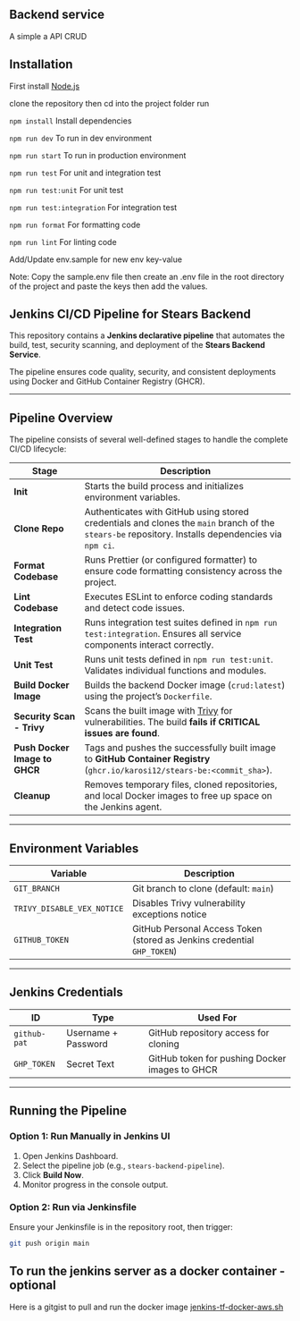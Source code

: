 ## Backend service

A simple a API CRUD

## Installation

First install [Node.js](http://nodejs.org/)

clone the repository then cd into the project folder run

`npm install` Install dependencies

`npm run dev` To run in dev environment

`npm run start` To run in production environment

`npm run test` For unit and integration test

`npm run test:unit` For unit test

`npm run test:integration` For integration test

`npm run format` For formatting code

`npm run lint` For linting code

Add/Update env.sample for new env key-value

Note: Copy the sample.env file then create an .env file in the root directory of the project and paste the keys then add the values.

## Jenkins CI/CD Pipeline for Stears Backend

This repository contains a **Jenkins declarative pipeline** that automates the build, test, security scanning, and deployment of the **Stears Backend Service**.

The pipeline ensures code quality, security, and consistent deployments using Docker and GitHub Container Registry (GHCR).

---

## Pipeline Overview

The pipeline consists of several well-defined stages to handle the complete CI/CD lifecycle:

| Stage | Description |
|--------|-------------|
| **Init** | Starts the build process and initializes environment variables. |
| **Clone Repo** | Authenticates with GitHub using stored credentials and clones the `main` branch of the `stears-be` repository. Installs dependencies via `npm ci`. |
| **Format Codebase** | Runs Prettier (or configured formatter) to ensure code formatting consistency across the project. |
| **Lint Codebase** | Executes ESLint to enforce coding standards and detect code issues. |
| **Integration Test** | Runs integration test suites defined in `npm run test:integration`. Ensures all service components interact correctly. |
| **Unit Test** | Runs unit tests defined in `npm run test:unit`. Validates individual functions and modules. |
| **Build Docker Image** | Builds the backend Docker image (`crud:latest`) using the project’s `Dockerfile`. |
| **Security Scan - Trivy** | Scans the built image with [Trivy](https://github.com/aquasecurity/trivy) for vulnerabilities. The build **fails if CRITICAL issues are found**. |
| **Push Docker Image to GHCR** | Tags and pushes the successfully built image to **GitHub Container Registry** (`ghcr.io/karosi12/stears-be:<commit_sha>`). |
| **Cleanup** | Removes temporary files, cloned repositories, and local Docker images to free up space on the Jenkins agent. |

---

## Environment Variables

| Variable | Description |
|-----------|-------------|
| `GIT_BRANCH` | Git branch to clone (default: `main`) |
| `TRIVY_DISABLE_VEX_NOTICE` | Disables Trivy vulnerability exceptions notice |
| `GITHUB_TOKEN` | GitHub Personal Access Token (stored as Jenkins credential `GHP_TOKEN`) |

---

## Jenkins Credentials

| ID | Type | Used For |
|----|------|-----------|
| `github-pat` | Username + Password | GitHub repository access for cloning |
| `GHP_TOKEN` | Secret Text | GitHub token for pushing Docker images to GHCR |

---

## Running the Pipeline

### Option 1: Run Manually in Jenkins UI
1. Open Jenkins Dashboard.
2. Select the pipeline job (e.g., `stears-backend-pipeline`).
3. Click **Build Now**.
4. Monitor progress in the console output.

### Option 2: Run via Jenkinsfile
Ensure your Jenkinsfile is in the repository root, then trigger:
```bash
git push origin main
```

## To run the jenkins server as a docker container - optional
Here is a gitgist to pull and run the docker image
[jenkins-tf-docker-aws.sh](https://gist.github.com/karosi12/77ae16b257a726981caa55e3d999d354)
